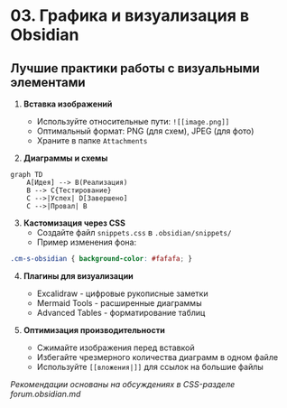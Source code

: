 # 03. Графика и визуализация в Obsidian

## Лучшие практики работы с визуальными элементами

1. **Вставка изображений**
   - Используйте относительные пути: `![[image.png]]`
   - Оптимальный формат: PNG (для схем), JPEG (для фото)
   - Храните в папке `Attachments`

2. **Диаграммы и схемы**
```mermaid
graph TD
    A[Идея] --> B(Реализация)
    B --> C{Тестирование}
    C -->|Успех| D[Завершено]
    C -->|Провал| B
```

3. **Кастомизация через CSS**
   - Создайте файл `snippets.css` в `.obsidian/snippets/`
   - Пример изменения фона:
```css
.cm-s-obsidian { background-color: #fafafa; }
```

4. **Плагины для визуализации**
   - Excalidraw - цифровые рукописные заметки
   - Mermaid Tools - расширенные диаграммы
   - Advanced Tables - форматирование таблиц

5. **Оптимизация производительности**
   - Сжимайте изображения перед вставкой
   - Избегайте чрезмерного количества диаграмм в одном файле
   - Используйте `[[вложения|]]` для ссылок на большие файлы

*Рекомендации основаны на обсуждениях в CSS-разделе forum.obsidian.md*